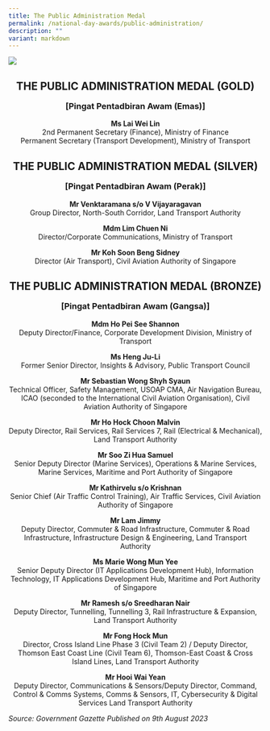 ```yaml
---
title: The Public Administration Medal
permalink: /national-day-awards/public-administration/
description: ""
variant: markdown
---
```

![](/images/hero.png) 
   <center>
     <h2>THE PUBLIC ADMINISTRATION MEDAL (GOLD)</h2>
     <h3>[Pingat Pentadbiran Awam (Emas)]</h3>
   </center>
   <center>
     <p>
       <b>Ms Lai Wei Lin</b>
       <br>2nd Permanent Secretary (Finance), Ministry of Finance <br>Permanent Secretary (Transport Development), Ministry of Transport
     </p>
   </center>
   <center>
     <h2>THE PUBLIC ADMINISTRATION MEDAL (SILVER)</h2>
     <h3>[Pingat Pentadbiran Awam (Perak)]</h3>
   </center>
   <center>
     <p>
       <b>Mr Venktaramana s/o V Vijayaragavan</b>
       <br>Group Director, North-South Corridor, Land Transport Authority
     </p>
     <p>
       <b>Mdm Lim Chuen Ni</b>
       <br>Director/Corporate Communications, Ministry of Transport
     </p>
     <p>
       <b>Mr Koh Soon Beng Sidney</b>
       <br>Director (Air Transport), Civil Aviation Authority of Singapore
     </p>
   </center>
   <center>
     <h2>THE PUBLIC ADMINISTRATION MEDAL (BRONZE)</h2>
     <h3>[Pingat Pentadbiran Awam (Gangsa)]</h3>
   </center>
   <center>
     <p>
       <b>Mdm Ho Pei See Shannon</b>
       <br>Deputy Director/Finance, Corporate Development Division, Ministry of Transport
     </p>
     <p>
       <b>Ms Heng Ju-Li</b>
       <br>Former Senior Director, Insights &amp; Advisory, Public Transport Council
     </p>
     <p>
       <b>Mr Sebastian Wong Shyh Syaun</b>
       <br>Technical Officer, Safety Management, USOAP CMA, Air Navigation Bureau, ICAO (seconded to the International Civil Aviation Organisation), Civil Aviation Authority of Singapore
     </p>
     <p>
       <b>Mr Ho Hock Choon Malvin</b>
       <br>Deputy Director, Rail Services, Rail Services 7, Rail (Electrical &amp; Mechanical), Land Transport Authority
     </p>
     <p>
       <b>Mr Soo Zi Hua Samuel</b>
       <br>Senior Deputy Director (Marine Services), Operations &amp; Marine Services, Marine Services, Maritime and Port Authority of Singapore
     </p>
     <p>
       <b>Mr Kathirvelu s/o Krishnan</b>
       <br>Senior Chief (Air Traffic Control Training), Air Traffic Services, Civil Aviation Authority of Singapore
     </p>
     <p>
       <b>Mr Lam Jimmy</b>
       <br>Deputy Director, Commuter &amp; Road Infrastructure, Commuter &amp; Road Infrastructure, Infrastructure Design &amp; Engineering, Land Transport Authority
     </p>
     <p>
       <b>Ms Marie Wong Mun Yee</b>
       <br>Senior Deputy Director (IT Applications Development Hub), Information Technology, IT Applications Development Hub, Maritime and Port Authority of Singapore
     </p>
     <p>
       <b>Mr Ramesh s/o Sreedharan Nair</b>
       <br>Deputy Director, Tunnelling, Tunnelling 3, Rail Infrastructure &amp; Expansion, Land Transport Authority
     </p>
     <p>
       <b>Mr Fong Hock Mun</b>
       <br>Director, Cross Island Line Phase 3 (Civil Team 2) / Deputy Director, Thomson East Coast Line (Civil Team 6), Thomson-East Coast &amp; Cross Island Lines, Land Transport Authority
     </p>
     <p>
       <b>Mr Hooi Wai Yean</b>
       <br>Deputy Director, Communications &amp; Sensors/Deputy Director, Command, Control &amp; Comms Systems, Comms &amp; Sensors, IT, Cybersecurity &amp; Digital Services Land Transport Authority
     </p>
   </center>
	 
*Source: Government Gazette Published on 9th August 2023*



<style>
	h3{
	margin-top:0 !important;
	}
</style>